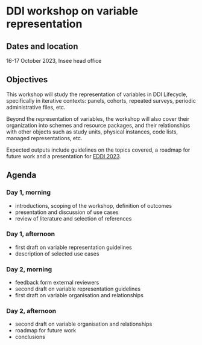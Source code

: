 # DDI workshop on variable representation

## Dates and location

16-17 October 2023, Insee head office


## Objectives

This workshop will study the representation of variables in DDI Lifecycle, specifically in iterative contexts: panels, cohorts, repeated surveys, periodic administrative files, etc.

Beyond the representation of variables, the workshop will also cover their organization into schemes and resource packages, and their relationships with other objects such as study units, physical instances, code lists, managed representations, etc.

Expected outputs include guidelines on the topics covered, a roadmap for future work and a presentation for [EDDI 2023](https://events.geant.org/event/1457/).


## Agenda

### Day 1, morning

- introductions, scoping of the workshop, definition of outcomes
- presentation and discussion of use cases
- review of literature and selection of references

### Day 1, afternoon

- first draft on variable representation guidelines
- description of selected use cases

### Day 2, morning

- feedback form external reviewers
- second draft on variable representation guidelines
- first draft on variable organisation and relationships

### Day 2, afternoon

- second draft on variable organisation and relationships
- roadmap for future work
- conclusions
